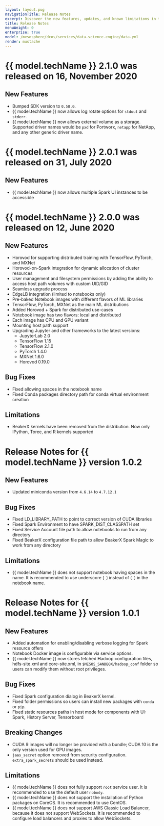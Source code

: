 ```yaml
---
layout: layout.pug
navigationTitle: Release Notes
excerpt: Discover the new features, updates, and known limitations in this release of the DC/OS Data Science Engine
title: Release Notes
menuWeight: 0
enterprise: true
model: /mesosphere/dcos/services/data-science-engine/data.yml
render: mustache
---
```


# {{ model.techName }} 2.1.0 was released on 16, November 2020

## New Features

- Bumped SDK version to `0.58.0`.
- {{ model.techName }} now allows log rotate options for `stdout` and `stderr`.
- {{ model.techName }} now allows external volume as a storage. Supported driver names would be `pxd` for Portworx, `netapp` for NetApp, and any other generic driver name.


# {{ model.techName }} 2.0.1 was released on 31, July 2020

## New Features

- {{ model.techName }} now allows multiple Spark UI instances to be accessible


# {{ model.techName }} 2.0.0 was released on 12, June 2020

## New Features

- Horovod for supporting distributed training with TensorFlow, PyTorch, and MXNet
- Horovod-on-Spark integration for dynamic allocation of cluster resources
- User management and filesystem permissions by adding the ability to access host path volumes with custom UID/GID
- Seamless upgrade process
- EdgeLB integration (limited to notebooks only)
- Pre-baked Notebook images with different flavors of ML libraries
- TensorFlow, PyTorch, MXNet as the main ML distributions
- Added Horovod + Spark for distributed use-cases
- Notebook image has two flavors: local and distributed
- Each image has CPU and GPU variant
- Mounting host path support
- Upgrading Jupyter and other frameworks to the latest versions:
  - JupyterLab 2.0 
  - TensorFlow 1.15
  - TensorFlow 2.1.0
  - PyTorch 1.4.0
  - MXNet 1.6.0
  - Horovod 0.19.0

## Bug Fixes

- Fixed allowing spaces in the notebook name
- Fixed Conda packages directory path for conda virtual environment creation

## Limitations

- BeakerX kernels have been removed from the distribution. Now only IPython, Toree, and R kernels supported

# Release Notes for {{ model.techName }} version 1.0.2

## New Features

- Updated miniconda version from `4.6.14` to `4.7.12.1`

## Bug Fixes

- Fixed LD_LIBRARY_PATH to point to correct version of CUDA libraries
- Fixed Spark Environment to have SPARK_DIST_CLASSPATH set
- Fixed Service Account file path to allow notebooks to run from any directory
- Fixed BeakerX configuration file path to allow BeakerX Spark Magic to work from any directory

## Limitations

- {{ model.techName }} does not support notebook having spaces in the name. It is recommended to use underscore (`_`) instead of (` `) in the notebook name.


# Release Notes for {{ model.techName }} version 1.0.1

## New Features

- Added automation for enabling/disabling verbose logging for Spark resource offers
- Notebook Docker image is configurable via service options.
- {{ model.techName }} now stores fetched Hadoop configuration files, hdfs-site.xml and core-site.xml, in `$MESOS_SANDBOX/hadoop_conf` folder so users can modify them without root privileges.

## Bug Fixes

- Fixed Spark configuration dialog in BeakerX kernel.
- Fixed folder permissions so users can install new packages with `conda` or `pip`.
- Fixed static resources paths in host mode for components with UI: Spark, History Server, Tensorboard

## Breaking Changes

- CUDA 9 images will no longer be provided with a bundle; CUDA 10 is the only version used for GPU images.
- `jaas_secret` option removed from security configuration. `extra_spark_secrets` should be used instead.

## Limitations

- {{ model.techName }} does not fully support `root` service user. It is recommended to use the default user `nobody`.
- {{ model.techName }} does not support the installation of Python packages on CoreOS. It is recommended to use CentOS.
- {{ model.techName }} does not support AWS Classic Load Balancer, because it does not support WebSockets. It is recommended to configure load balancers and proxies to allow WebSockets.
